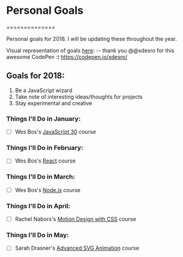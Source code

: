 # Personal Goals
==============

Personal goals for 2018. I will be updating these throughout the year.

Visual representation of goals [here](https://codepen.io/jaymierosen/pen/aEJzBb):  -- thank you @@xdesro for this awesome CodePen :) https://codepen.io/xdesro/

## Goals for 2018:
1. Be a JavaScript wizard
2. Take note of interesting ideas/thoughts for projects
3. Stay experimental and creative

### Things I'll Do in January:

- [ ] Wes Bos's [JavaScript 30](https://javascript30.com/) course

### Things I'll Do in February:

- [ ] Wes Bos's [React](https://reactforbeginners.com/) course

### Things I'll Do in March:

- [ ] Wes Bos's [Node.js](https://learnnode.com/) course

### Things I'll Do in April:

- [ ] Rachel Nabors's [Motion Design with CSS](https://www.lynda.com/CSS-tutorials/Motion-Design-CSS/604273-2.html) course

### Things I'll Do in May:

- [ ] Sarah Drasner's [Advanced SVG Animation](https://www.lynda.com/Web-Development-tutorials/Advanced-SVG-Animation/604272-2.html) course
